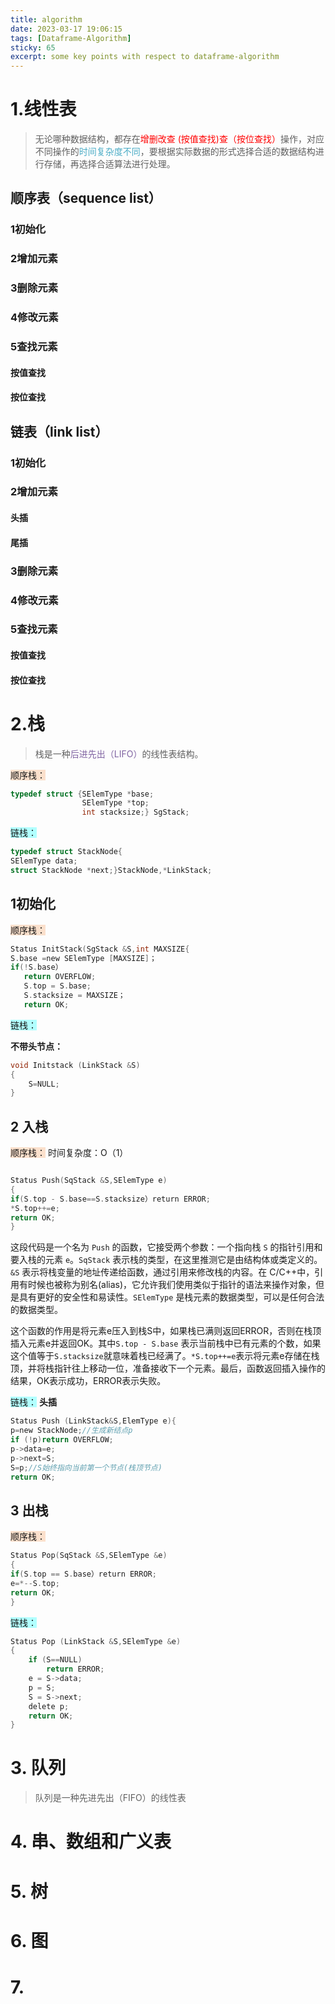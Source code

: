 ```yaml
---
title: algorithm  
date: 2023-03-17 19:06:15  
tags: [Dataframe-Algorithm] 
sticky: 65
excerpt: some key points with respect to dataframe-algorithm
---
```


# 1.线性表

> 无论哪种数据结构，都存在<font color="#ff0000">增删改查 (按值查找)查（按位查找）</font>操作，对应不同操作的<font color="#4bacc6">时间复杂度不同</font>，要根据实际数据的形式选择合适的数据结构进行存储，再选择合适算法进行处理。



## 顺序表（sequence list）
### 1初始化

### 2增加元素

### 3删除元素

### 4修改元素

### 5查找元素

#### 按值查找


#### 按位查找

## 链表（link list）
### 1初始化

### 2增加元素

#### 头插

#### 尾插

### 3删除元素

### 4修改元素

### 5查找元素


#### 按值查找


#### 按位查找

# 2.栈
> 栈是一种<font color="#8064a2">后进先出（LIFO）</font>的线性表结构。

<span style="background:rgba(240, 107, 5, 0.2)">顺序栈：</span>
```c
typedef struct {SElemType *base;
				SElemType *top;
				int stacksize;} SgStack;
```

<span style="background:#b1ffff">链栈：</span>

```c
typedef struct StackNode{
SElemType data;
struct StackNode *next;}StackNode,*LinkStack;

```


## 1初始化

<span style="background:rgba(240, 107, 5, 0.2)">顺序栈：</span>
```c
Status InitStack(SgStack &S,int MAXSIZE{
S.base =new SElemType [MAXSIZE]；
if(!S.base） 
   return OVERFLOW;
   S.top = S.base;
   S.stacksize = MAXSIZE；
   return OK;
```

<span style="background:#b1ffff">链栈：</span>

**不带头节点：**
```c
void Initstack (LinkStack &S)
{
	S=NULL;
}

```


## 2 入栈

<span style="background:rgba(240, 107, 5, 0.2)">顺序栈：</span>
时间复杂度：O（1）
```c

Status Push(SqStack &S,SElemType e)
{
if(S.top - S.base==S.stacksize）return ERROR;
*S.top++=e;
return OK;
}
```

这段代码是一个名为 `Push` 的函数，它接受两个参数：一个指向栈 `S` 的指针引用和要入栈的元素 `e`。`SqStack` 表示栈的类型，在这里推测它是由结构体或类定义的。`&S` 表示将栈变量的地址传递给函数，通过引用来修改栈的内容。在 C/C++中，引用有时候也被称为别名(alias)，它允许我们使用类似于指针的语法来操作对象，但是具有更好的安全性和易读性。`SElemType` 是栈元素的数据类型，可以是任何合法的数据类型。

这个函数的作用是将元素e压入到栈S中，如果栈已满则返回ERROR，否则在栈顶插入元素e并返回OK。其中`S.top - S.base` 表示当前栈中已有元素的个数，如果这个值等于`S.stacksize`就意味着栈已经满了。`*S.top++=e`表示将元素e存储在栈顶，并将栈指针往上移动一位，准备接收下一个元素。最后，函数返回插入操作的结果，OK表示成功，ERROR表示失败。

<span style="background:#b1ffff">链栈：</span>
**头插**
```c
Status Push (LinkStack&S,ElemType e){
p=new StackNode;//生成新结点p
if (!p)return OVERFLOW;
p->data=e;
p->next=S;
S=p;//S始终指向当前第一个节点(栈顶节点)
return OK;

```


## 3 出栈

<span style="background:rgba(240, 107, 5, 0.2)">顺序栈：</span>
```c
Status Pop(SqStack &S,SElemType &e)
{
if(S.top == S.base）return ERROR;
e=*--S.top;
return OK;
}

```

<span style="background:#b1ffff">链栈：</span>

```c
Status Pop (LinkStack &S,SElemType &e)
{
	if (S==NULL)
		return ERROR;
	e = S->data;
	p = S;
	S = S->next;
	delete p;
	return OK;
}

```


# 3. 队列
> 队列是一种先进先出（FIFO）的线性表



# 4. 串、数组和广义表




# 5. 树





# 6. 图






# 7.
